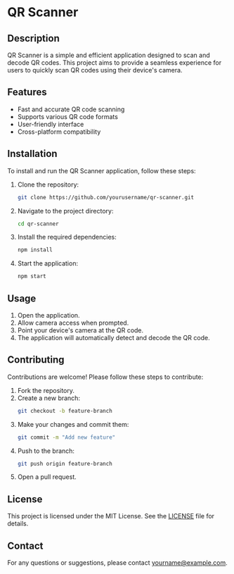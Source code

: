 # QR Scanner

## Description

QR Scanner is a simple and efficient application designed to scan and decode QR codes. This project aims to provide a seamless experience for users to quickly scan QR codes using their device's camera.

## Features

- Fast and accurate QR code scanning
- Supports various QR code formats
- User-friendly interface
- Cross-platform compatibility

## Installation

To install and run the QR Scanner application, follow these steps:

1. Clone the repository:
   ```bash
   git clone https://github.com/yourusername/qr-scanner.git
   ```
2. Navigate to the project directory:
   ```bash
   cd qr-scanner
   ```
3. Install the required dependencies:
   ```bash
   npm install
   ```
4. Start the application:
   ```bash
   npm start
   ```

## Usage

1. Open the application.
2. Allow camera access when prompted.
3. Point your device's camera at the QR code.
4. The application will automatically detect and decode the QR code.

## Contributing

Contributions are welcome! Please follow these steps to contribute:

1. Fork the repository.
2. Create a new branch:
   ```bash
   git checkout -b feature-branch
   ```
3. Make your changes and commit them:
   ```bash
   git commit -m "Add new feature"
   ```
4. Push to the branch:
   ```bash
   git push origin feature-branch
   ```
5. Open a pull request.

## License

This project is licensed under the MIT License. See the [LICENSE](LICENSE) file for details.

## Contact

For any questions or suggestions, please contact [yourname@example.com](mailto:yourname@example.com).
